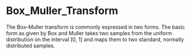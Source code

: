 # Box_Muller_Transform
The Box–Muller transform is commonly expressed in two forms. The basic form as given by Box and Muller takes two samples from the uniform distribution on the interval [0, 1] and maps them to two standard, normally distributed samples. 
